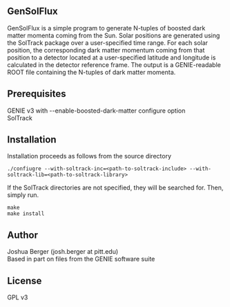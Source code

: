GenSolFlux
----------

GenSolFlux is a simple program to generate N-tuples of boosted dark matter momenta coming from the Sun. Solar positions are generated using the SolTrack package over a user-specified time range. For each solar position, the corresponding dark matter momentum coming from that position to a detector located at a user-specified latitude and longitude is calculated in the detector reference frame. The output is a GENIE-readable ROOT file containing the N-tuples of dark matter momenta.

Prerequisites
-------------

GENIE v3 with --enable-boosted-dark-matter configure option<br>
SolTrack

Installation
------------

Installation proceeds as follows from the source directory
```
./confiugre --with-soltrack-inc=<path-to-soltrack-include> --with-soltrack-lib=<path-to-soltrack-library>
```
If the SolTrack directories are not specified, they will be searched for.  Then, simply run.
```
make
make install
```

Author
------

Joshua Berger (josh.berger at pitt.edu)<br>
Based in part on files from the GENIE software suite

License
-------

GPL v3
